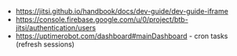* https://jitsi.github.io/handbook/docs/dev-guide/dev-guide-iframe
* https://console.firebase.google.com/u/0/project/btb-jitsi/authentication/users
* https://uptimerobot.com/dashboard#mainDashboard - cron tasks (refresh sessions)